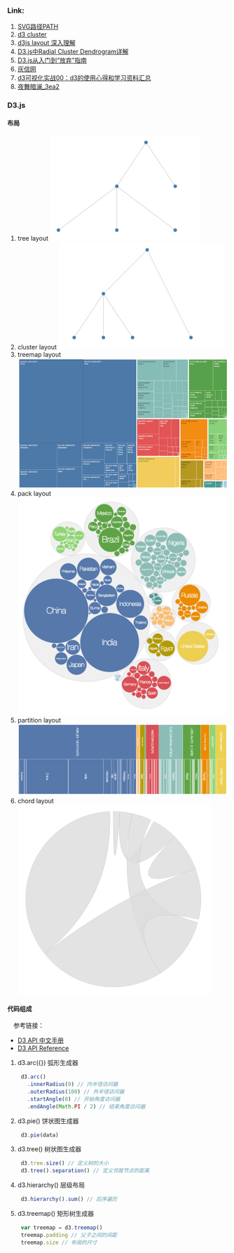 ### Link:

1. [SVG路径PATH](https://blog.csdn.net/qq_30668579/article/details/51381076)
2. [d3 cluster](https://juejin.im/post/5b39dbdd51882574957a86d6)
3. [d3js layout 深入理解](https://www.cnblogs.com/kidsitcn/p/7193629.html)
4. [D3.js中Radial Cluster Dendrogram详解](https://blog.csdn.net/wan353694124/article/details/78758241)
5. [D3.js从入门到“放弃”指南](https://www.cnblogs.com/fastmover/p/7779660.html)
6. [灰信网](http://www.freesion.com/)
7. [d3可视化实战00：d3的使用心得和学习资料汇总](https://www.cnblogs.com/zhangdi/p/4028818.html)
8. [夜舞暗澜_3ea2](https://www.jianshu.com/u/64f0eb4f9ad2)

### D3.js

#### 布局

  1. tree layout
  ![tree layout](./images/tree_layout.png 'Tree layout')
  2. cluster layout
  ![cluster layout](./images/cluster_layout.png)
  3. treemap layout
  ![treemap layout](./images/treemap_layout.png 'Treemap layout')
  4. pack layout
  ![pack layout](./images/pack_layout.png)
  5. partition layout
  ![partition layout](./images/partition_layout.png)
  6. chord layout
  ![chord layout](./images/chord_layout.png)

#### 代码组成

&emsp;参考链接：

  * [D3 API 中文手册](https://github.com/d3/d3/wiki/API--%E4%B8%AD%E6%96%87%E6%89%8B%E5%86%8C)
  * [D3 API Reference](https://github.com/d3/d3/blob/master/API.md)

1. d3.arc({}) 弧形生成器

   ``` javascript
    d3.arc()
      .innerRadius(0) // 内半径访问器
      .outerRadius(100) // 外半径访问器
      .startAngle(0) // 开始角度访问器
      .endAngle(Math.PI / 2) // 结束角度访问器
   ```

2. d3.pie() 饼状图生成器

   ``` javascript
    d3.pie(data)
   ```

3. d3.tree() 树状图生成器

   ``` javascript
    d3.tree.size() // 定义树的大小
    d3.tree().separation() // 定义邻居节点的距离
   ```

4. d3.hierarchy() 层级布局

   ``` javascript
    d3.hierarchy().sum() // 后序遍历
   ```

5. d3.treemap() 矩形树生成器

   ``` javascript
    var treemap = d3.treemap()
    treemap.padding // 父子之间的间距
    treemap.size // 布局的尺寸
   ```
